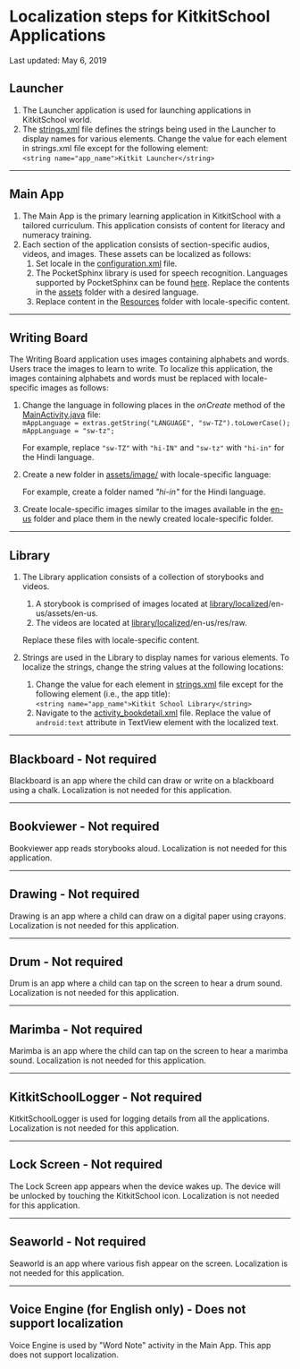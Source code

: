 # Localization steps for KitkitSchool Applications
Last updated: May 6, 2019
## Launcher
1. The Launcher application is used for launching applications in KitkitSchool world.
2. The [strings.xml](https://github.com/XPRIZE/GLEXP-Team-KitkitSchool/blob/master/launcher/app/src/main/res/values/strings.xml) file defines the strings being used in the Launcher to display names for various elements. Change the value for each element in strings.xml file except for the following element:  
    `<string name="app_name">Kitkit Launcher</string>`
___
## Main App
1. The Main App is the primary learning application in KitkitSchool with a tailored curriculum. This application consists of content for literacy and numeracy training.  
2. Each section of the application consists of section-specific audios, videos, and images. These assets can be localized as follows:  
    1. Set locale in the [configuration.xml](https://github.com/XPRIZE/GLEXP-Team-KitkitSchool/blob/master/kitkitschoollogger/kitkitlogger/src/main/res/values/configuration.xml) file.  
    2. The PocketSphinx library is used for speech recognition. Languages supported by PocketSphinx can be found [here](https://cmusphinx.github.io/wiki/download/). Replace the contents in the [assets](https://github.com/XPRIZE/GLEXP-Team-KitkitSchool/tree/master/mainapp/proj.android-studio/models/src/main/assets) folder with a desired language.
    3. Replace content in the [Resources](https://github.com/XPRIZE/GLEXP-Team-KitkitSchool/tree/master/mainapp/Resources) folder with locale-specific content.  
___
## Writing Board
The Writing Board application uses images containing alphabets and words. Users trace the images to learn to write. To localize this application, the images containing alphabets and words must be replaced with locale-specific images as follows:

  1.  Change the language in following places in the _onCreate_ method of the [MainActivity.java](https://github.com/XPRIZE/GLEXP-Team-KitkitSchool/blob/master/writingboard/app/src/main/java/com/enuma/writingboard/activity/MainActivity.java) file:  
          `mAppLanguage = extras.getString("LANGUAGE", "sw-TZ").toLowerCase();`  
          `mAppLanguage = "sw-tz";`
     
       For example, replace `"sw-TZ"` with `"hi-IN"` and `"sw-tz"` with `"hi-in"` for the Hindi language.  

  2.  Create a new folder in [assets/image/](https://github.com/XPRIZE/GLEXP-Team-KitkitSchool/tree/master/writingboard/app/src/main/assets/image) with locale-specific language:
    
       For example, create a folder named _"hi-in"_ for the Hindi language.

  3.  Create locale-specific images similar to the images available in the [en-us](https://github.com/XPRIZE/GLEXP-Team-KitkitSchool/tree/master/writingboard/app/src/main/assets/image/en-us) folder and place them in the newly created locale-specific folder.
___
## Library

  1. The Library application consists of a collection of storybooks and videos.  
  		1. A storybook is comprised of images located at [library/localized](https://github.com/XPRIZE/GLEXP-Team-KitkitSchool/tree/master/library/localized)/en-us/assets/en-us.  
  		2. The videos are located at [library/localized](https://github.com/XPRIZE/GLEXP-Team-KitkitSchool/tree/master/library/localized)/en-us/res/raw.  
        
      Replace these files with locale-specific content.  
  2. Strings are used in the Library to display names for various elements. To localize the strings, change the string values at the following locations:   
  		1. Change the value for each element in [strings.xml](https://github.com/XPRIZE/GLEXP-Team-KitkitSchool/blob/master/library/app/src/main/res/values/strings.xml) file except for the following element (i.e., the app title):  
  `<string name="app_name">Kitkit School Library</string>`
  		2. Navigate to the [activity_bookdetail.xml](https://github.com/XPRIZE/GLEXP-Team-KitkitSchool/blob/master/library/app/src/main/res/layout/activity_bookdetail.xml) file. Replace the value of `android:text` attribute in TextView element with the localized text.  
___
## Blackboard - Not required
Blackboard is an app where the child can draw or write on a blackboard using a chalk. Localization is not needed for this application.  
___
## Bookviewer - Not required
Bookviewer app reads storybooks aloud. Localization is not needed for this application.  
___
## Drawing - Not required
Drawing is an app where a child can draw on a digital paper using crayons. Localization is not needed for this application.  
___
## Drum - Not required
Drum is an app where a child can tap on the screen to hear a drum sound. Localization is not needed for this application.
___
## Marimba - Not required
Marimba is an app where the child can tap on the screen to hear a marimba sound. Localization is not needed for this application. 
___
## KitkitSchoolLogger - Not required
KitkitSchoolLogger is used for logging details from all the applications. Localization is not needed for this application.
___
## Lock Screen - Not required
The Lock Screen app appears when the device wakes up. The device will be unlocked by touching the KitkitSchool icon. Localization is not needed for this application.
___
## Seaworld - Not required
Seaworld is an app where various fish appear on the screen. Localization is not needed for this application.  
___
## Voice Engine (for English only) - Does not support localization
Voice Engine is used by "Word Note" activity in the Main App. This app does not support localization.  
